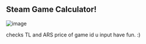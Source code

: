 ## Steam Game Calculator!

![image](https://i.imgur.com/Xktqtq6.png)

checks TL and ARS price of game id u input
have fun. :)
